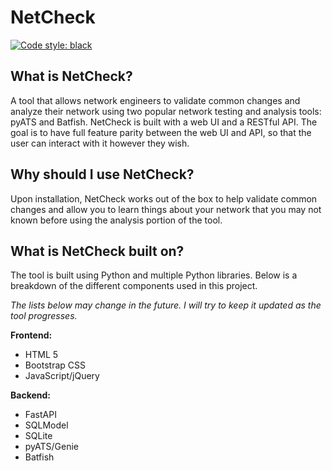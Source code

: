 # NetCheck

[![Code style: black](https://img.shields.io/badge/code%20style-black-000000.svg)](https://github.com/psf/black)

## What is NetCheck?
A tool that allows network engineers to validate common changes and analyze their network using two popular network testing and analysis tools: pyATS and Batfish. NetCheck is built with a web UI and a RESTful API. The goal is to have full feature parity between the web UI and API, so that the user can interact with it however they wish.

## Why should I use NetCheck?
Upon installation, NetCheck works out of the box to help validate common changes and allow you to learn things about your network that you may not known before using the analysis portion of the tool.

## What is NetCheck built on?
The tool is built using Python and multiple Python libraries. Below is a breakdown of the different components used in this project.

*The lists below may change in the future. I will try to keep it updated as the tool progresses.*

**Frontend:**
- HTML 5
- Bootstrap CSS
- JavaScript/jQuery

**Backend:**
- FastAPI
- SQLModel
- SQLite
- pyATS/Genie
- Batfish
